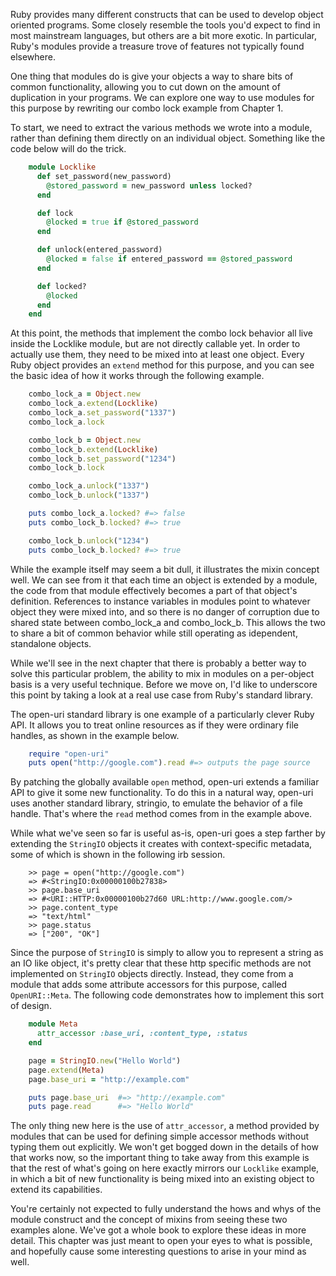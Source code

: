 Ruby provides many different constructs that can be used to develop object
oriented programs. Some closely resemble the tools you'd expect to find in most
mainstream languages, but others are a bit more exotic. In particular, Ruby's
modules provide a treasure trove of features not typically found elsewhere.

One thing that modules do is give your objects a way to share bits of common 
functionality, allowing you to cut down on the amount of duplication in your 
programs. We can explore one way to use modules for this purpose by rewriting
our combo lock example from Chapter 1.

To start, we need to extract the various methods we wrote into a module, rather
than defining them directly on an individual object. Something like the code
below will do the trick.

```ruby
    module Locklike
      def set_password(new_password)
        @stored_password = new_password unless locked?
      end

      def lock
        @locked = true if @stored_password
      end

      def unlock(entered_password)
        @locked = false if entered_password == @stored_password
      end

      def locked?
        @locked
      end
    end
```

At this point, the methods that implement the combo lock behavior all live
inside the Locklike module, but are not directly callable yet. In order to
actually use them, they need to be mixed into at least one object. Every Ruby object
provides an `extend` method for this purpose, and you can see the basic idea of how 
it works through the following example.

```ruby
    combo_lock_a = Object.new
    combo_lock_a.extend(Locklike)
    combo_lock_a.set_password("1337")
    combo_lock_a.lock

    combo_lock_b = Object.new
    combo_lock_b.extend(Locklike)
    combo_lock_b.set_password("1234")
    combo_lock_b.lock

    combo_lock_a.unlock("1337")
    combo_lock_b.unlock("1337")

    puts combo_lock_a.locked? #=> false
    puts combo_lock_b.locked? #=> true

    combo_lock_b.unlock("1234")
    puts combo_lock_b.locked? #=> true
```

While the example itself may seem a bit dull, it illustrates the mixin concept
well. We can see from it that each time an object is extended by a module, the
code from that module effectively becomes a part of that object's definition.
References to instance variables in modules point to whatever object they were 
mixed into, and so there is no danger of corruption due to shared state between
combo_lock_a and combo_lock_b. This allows the two to share a bit of common
behavior while still operating as idependent, standalone objects.

While we'll see in the next chapter that there is probably a better way to solve
this particular problem, the ability to mix in modules on a per-object basis is
a very useful technique. Before we move on, I'd like to underscore this point by
taking a look at a real use case from Ruby's standard library.

The open-uri standard library is one example of a particularly clever Ruby API.
It allows you to treat online resources as if they were ordinary file handles,
as shown in the example below.

```ruby
    require "open-uri"
    puts open("http://google.com").read #=> outputs the page source
```

By patching the globally available `open` method, open-uri extends a familiar
API to give it some new functionality. To do this in a natural way, open-uri
uses another standard library, stringio, to emulate the behavior of a file
handle. That's where the `read` method comes from in the example above.

While what we've seen so far is useful as-is, open-uri goes a step farther by
extending the `StringIO` objects it creates with context-specific metadata,
some of which is shown in the following irb session.

```console
    >> page = open("http://google.com")
    => #<StringIO:0x00000100b27838>
    >> page.base_uri
    => #<URI::HTTP:0x00000100b27d60 URL:http://www.google.com/>
    >> page.content_type
    => "text/html"
    >> page.status
    => ["200", "OK"]
```

Since the purpose of `StringIO` is simply to allow you to represent a string as an
IO like object, it's pretty clear that these http specific methods are not
implemented on `StringIO` objects directly. Instead, they come from a module that
adds some attribute accessors for this purpose, called `OpenURI::Meta`. The
following code demonstrates how to implement this sort of design.

```ruby
    module Meta
      attr_accessor :base_uri, :content_type, :status
    end

    page = StringIO.new("Hello World")
    page.extend(Meta)
    page.base_uri = "http://example.com"

    puts page.base_uri  #=> "http://example.com"
    puts page.read      #=> "Hello World"
```

The only thing new here is the use of `attr_accessor`, a method provided by
modules that can be used for defining simple accessor methods without typing
them out explicitly. We won't get bogged down in the details of how that works
now, so the important thing to take away from this example is that the rest of
what's going on here exactly mirrors our `Locklike` example, in which a bit of new
functionality is being mixed into an existing object to extend its capabilities.

You're certainly not expected to fully understand the hows and whys of the
module construct and the concept of mixins from seeing these two examples alone. 
We've got a whole book to explore these ideas in more detail. This chapter was 
just meant to open your eyes to what is possible, and hopefully cause some interesting
questions to arise in your mind as well.
